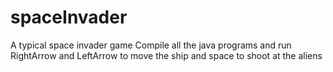 # spaceInvader
A typical space invader game
Compile all the java programs and run
RightArrow and LeftArrow to move the ship and space to shoot at the aliens
